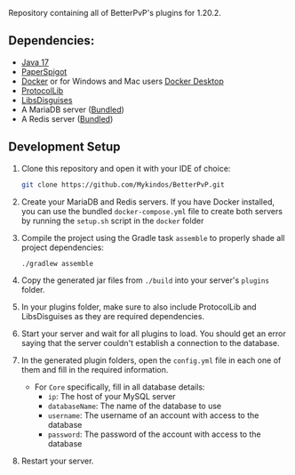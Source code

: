 Repository containing all of BetterPvP's plugins for 1.20.2.

## Dependencies:
- [Java 17](https://www.oracle.com/java/technologies/downloads/#java17)
- [PaperSpigot](https://papermc.io/downloads)
- [Docker](https://www.docker.com/) or for Windows and Mac users [Docker Desktop](https://www.docker.com/products/docker-desktop)
- [ProtocolLib](https://www.spigotmc.org/resources/protocollib.1997)
- [LibsDisguises](https://www.spigotmc.org/resources/libs-disguises.32453)
- A MariaDB server ([Bundled](docker))
- A Redis server ([Bundled](docker))

## Development Setup
1. Clone this repository and open it with your IDE of choice:
    ```bash
    git clone https://github.com/Mykindos/BetterPvP.git
    ```
2. Create your MariaDB and Redis servers. If you have Docker installed, you can use the bundled `docker-compose.yml` file to create both servers by running the `setup.sh` script in the `docker` folder
3. Compile the project using the Gradle task `assemble` to properly shade all project dependencies:
    ```bash
    ./gradlew assemble
    ```
   
4. Copy the generated jar files from `./build` into your server's `plugins` folder.
5. In your plugins folder, make sure to also include ProtocolLib and LibsDisguises as they are required dependencies.
6. Start your server and wait for all plugins to load. You should get an error saying that the server couldn't establish a connection to the database.
7. In the generated plugin folders, open the `config.yml` file in each one of them and fill in the required information.
   * For `Core` specifically, fill in all database details:
     * `ip`: The host of your MySQL server
     * `databaseName`: The name of the database to use
     * `username`: The username of an account with access to the database
     * `password`: The password of the account with access to the database
8. Restart your server.
